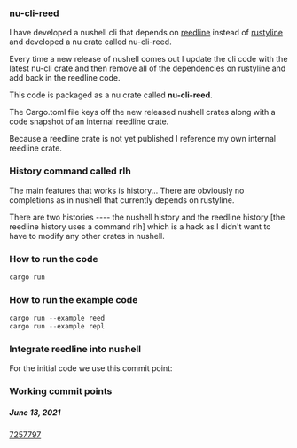 
### nu-cli-reed

I have developed a nushell cli that depends on
[reedline](https://github.com/jonathandturner/reedline) instead of [rustyline](https://github.com/kkawakam/rustyline) and developed
a nu crate called nu-cli-reed.

Every time a new release of nushell comes out I update the cli
code with the latest nu-cli crate and then remove all of the
dependencies on rustyline and add back in the reedline code.

This code is packaged as a nu crate called **nu-cli-reed**.

The Cargo.toml file keys off the new released nushell crates
along with a code snapshot of an internal reedline crate.

Because a reedline crate is not yet published I reference my own
internal reedline crate.

### History command called rlh

The main features that works is history...  There are obviously no completions as in nushell that currently depends on rustyline.

There are two histories ---- the nushell history and the reedline history [the reedline history uses a command rlh] which is a hack as I didn't want to have to modify any other crates in nushell.

### How to run the code

```rust
cargo run
```

### How to run the example code

```rust
cargo run --example reed
cargo run --example repl
```

### Integrate reedline into nushell

For the initial code we use this commit point:

### Working commit points

##### June 13, 2021

[7257797](https://github.com/jonathandturner/reedline/commit/725779728c078fa62ee7b16a6589ae4cc03ee44a)
